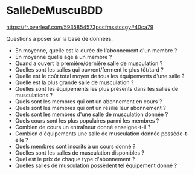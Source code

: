 # SalleDeMuscuBDD

https://fr.overleaf.com/5935854573pccfmsstccgy#40ca79

Questions à poser sur la base de données:
- En moyenne, quelle est la durée de l'abonnement d'un membre ?
- En moyenne quelle âge à un membre ?
- Quand a ouvert la première/dernière salle de musculation ?
- Quelles sont les salles qui ouvrent/ferment le plus tôt/tard ?
- Quelle est le coût total moyen de tous les équipements d'une salle ?
- Quelle est la plus grande salle de musculation ?
- Quelles sont les équipements les plus présents dans les salles de musculations ?
- Quels sont les membres qui ont un abonnement en cours ?
- Quels sont les membres qui ont un résilié leur abonnement ?
- Quels sont les membres d'une salle de musculation donnée ?
- Quels cours sont les plus populaires parmi les membres ?
- Combien de cours un entraîneur donné enseigne-t-il ?
- Combien d'équipements une salle de musculation donnée possède-t-elle ?
- Quels membres sont inscrits à un cours donné ?
- Quelles sont les salles de musculation disponibles ?
- Quel est le prix de chaque type d'abonnement ?
- Quelles salles de musculation possèdent tel équipement donné ?
